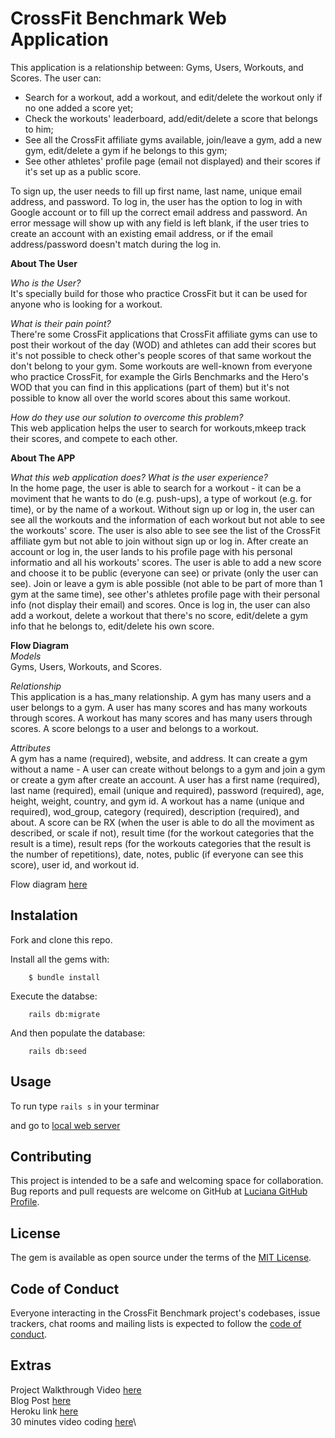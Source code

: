 # CrossFit Benchmark Web Application
This application is a relationship between: Gyms, Users, Workouts, and Scores.
The user can:
- Search for a workout, add a workout, and edit/delete the workout only if no one added a score yet;
- Check the workouts' leaderboard, add/edit/delete a score that belongs to him;
- See all the CrossFit affiliate gyms available, join/leave a gym, add a new gym, edit/delete a gym if he belongs to this gym;
- See other athletes' profile page (email not displayed) and their scores if it's set up as a public score.

To sign up, the user needs to fill up first name, last name, unique email address, and password.
To log in, the user has the option to log in with Google account or to fill up the correct email address and password.
An error message will show up with any field is left blank, if the user tries to create an account with an existing email address, or if the email address/password doesn't match during the log in.

**About The User**

*Who is the User?*\
It's specially build for those who practice CrossFit but it can be used for anyone who is looking for a workout.

*What is their pain point?*\
There're some CrossFit applications that CrossFit affiliate gyms can use to post their workout of the day (WOD) and athletes can add their scores but it's not possible to check other's people scores of that same workout the don't belong to your gym.
Some workouts are well-known from everyone who practice CrossFit, for example the Girls Benchmarks and the Hero's WOD that you can find in this applications (part of them) but it's not possible to know all over the world scores about this same workout. 

*How do they use our solution to overcome this problem?*\
This web application helps the user to search for workouts,mkeep track their scores, and compete to each other.

**About The APP**

*What this web application does? What is the user experience?*\
In the home page, the user is able to search for a workout - it can be a moviment that he wants to do (e.g. push-ups), a type of workout (e.g. for time), or by the name of a workout.
Without sign up or log in, the user can see all the workouts and the information of each workout but not able to see the workouts' score. The user is also able to see see the list of the CrossFit affiliate gym but not able to join without sign up or log in.
After create an account or log in, the user lands to his profile page with his personal informatio and all his workouts' scores. The user is able to add a new score and choose it to be public (everyone can see) or private (only the user can see). Join or leave a gym is able possible (not able to be part of more than 1 gym at the same time), see other's athletes profile page with their personal info (not display their email) and scores.
Once is log in, the user can also add a workout, delete a workout that there's no score, edit/delete a gym info that he belongs to, edit/delete his own score.

**Flow Diagram**\
*Models*\
Gyms, Users, Workouts, and Scores.

*Relationship*\
This application is a has_many relationship.
A gym has many users and a user belongs to a gym.
A user has many scores and has many workouts through scores.
A workout has many scores and has many users through scores.
A score belongs to a user and belongs to a workout.

*Attributes*\
A gym has a name (required), website, and address. It can create a gym without a name - A user can create without belongs to a gym and join a gym or create a gym after create an account.
A user has a first name (required), last name (required), email (unique and required), password (required), age, height, weight, country, and gym id.
A workout has a name (unique and required), wod_group, category (required), description (required), and about.
A score can be RX (when the user is able to do all the moviment as described, or scale if not), result time (for the workout categories that the result is a time), result reps (for the workouts categories that the result is the number of repetitions), date, notes, public (if everyone can see this score), user id, and workout id.

Flow diagram [here](https://drive.google.com/file/d/1N-ZeTPwMwMq8o3Aytgb_hThB8fndvzzV/view?usp=sharing)
## Instalation
Fork and clone this repo.

Install all the gems with:
```
    $ bundle install
```

Execute the databse:
```
    rails db:migrate
```

And then populate the database:
```
    rails db:seed
```
## Usage

To run type `rails s` in your terminar

and go to [local web server](http://127.0.0.1:3000/)
## Contributing

This project is intended to be a safe and welcoming space for collaboration.
Bug reports and pull requests are welcome on GitHub at [Luciana GitHub Profile](https://github.com/luciana-lab).

## License

The gem is available as open source under the terms of the [MIT License](https://opensource.org/licenses/MIT).

## Code of Conduct

Everyone interacting in the CrossFit Benchmark project's codebases, issue trackers, chat rooms and mailing lists is expected to follow the [code of conduct](https://github.com/luciana-lab/crossfit-benchmark-project/blob/main/CODE_OF_CONDUCT.md).

## Extras
Project Walkthrough Video [here](https://youtu.be/zjdYMrgik_A)\
Blog Post [here](https://luciana-lab.medium.com/rails-time-select-form-and-view-bonus-date-d2700d913a50)\
Heroku link [here]()\
30 minutes video coding [here](https://youtu.be/T7HTeDDb1Tc)\